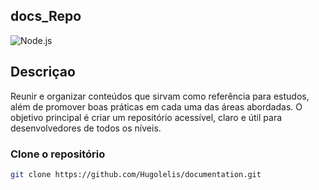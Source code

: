 ## docs_Repo
![Node.js](https://img.shields.io/badge/Node.js-339933?style=for-the-badge&logo=node.js&logoColor=white)
## Descriçao
Reunir e organizar conteúdos que sirvam como referência para estudos, além de promover boas práticas em cada uma das áreas abordadas. O objetivo principal é criar um repositório acessível, claro e útil para desenvolvedores de todos os níveis.

### Clone o repositório


```bash
git clone https://github.com/Hugolelis/documentation.git
